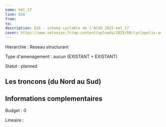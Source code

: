 ```yaml
---
name: kml_17 
line: 816
from: 
to:  
description: 816 - schema cyclable de l'ACSO 2025 kml_17 
cover: https://www.velooise.fr/wp-content/uploads/2025/08/cyclopolis-acso-816.jpg
---
```

Hierarchie : Reseau structurant

Type d'amenagement : aucun (EXISTANT + EXISTANT)

Statut : planned

## Les troncons (du Nord au Sud)

## Informations complementaires

Budget  : 0 

Lineaire :


